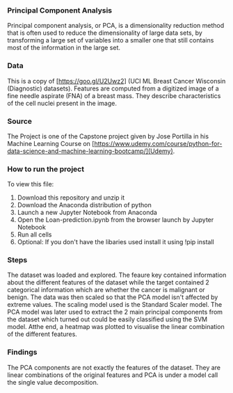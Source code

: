### Principal Component Analysis
Principal component analysis, or PCA, is a dimensionality reduction method that is often used to reduce the dimensionality of large data sets, 
by transforming a large set of variables into a smaller one that still contains most of the information in the large set.

### Data
This is a copy of [https://goo.gl/U2Uwz2] (UCI ML Breast Cancer Wisconsin (Diagnostic) datasets). Features are computed from a digitized image of a fine needle
aspirate (FNA) of a breast mass.  They describe characteristics of the cell nuclei present in the image.

### Source
The Project is one of the Capstone project given by Jose Portilla in his Machine Learning Course on [https://www.udemy.com/course/python-for-data-science-and-machine-learning-bootcamp/](Udemy).

### How to run the project
To view this file:
1. Download this repository and unzip it
2. Download the Anaconda distribution of python
3. Launch a new Jupyter Notebook from Anaconda
4. Open the Loan-prediction.ipynb from the browser launch by Jupyter Notebook
5. Run all cells
6. Optional: If you don't have the libaries used install it using !pip install <name of the liberay you dont have>

### Steps
The dataset was loaded and explored. The feaure key contained information about the different features of the dataset while the target contained 2 categorical information which are whether the cancer is malignant or benign.
The data was then scaled so that the PCA model isn't affected by extreme values. The scaling model used is the Standard Scaler model. The PCA model was later used to extract the 2 main principal components from the dataset which turned out could be easily classified using the SVM model. 
Atthe end, a heatmap was plotted to visualise the linear combination of the different features.

### Findings
The PCA components are not exactly the features of the dataset. They are linear combinations of the original features and PCA is under a model call the single value decomposition. 

